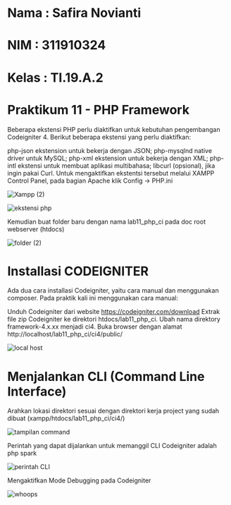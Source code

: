 # Nama : Safira Novianti
# NIM : 311910324
# Kelas : TI.19.A.2
# Praktikum 11 - PHP Framework

Beberapa ekstensi PHP perlu diaktifkan untuk kebutuhan pengembangan Codeigniter 4. Berikut beberapa ekstensi yang perlu diaktifkan:

php-json ekstension untuk bekerja dengan JSON; php-mysqlnd native driver untuk MySQL; php-xml ekstension untuk bekerja dengan XML; php-intl ekstensi untuk membuat aplikasi multibahasa; libcurl (opsional), jika ingin pakai Curl. Untuk mengaktifkan ekstentsi tersebut melalui XAMPP Control Panel, pada bagian Apache klik Config -> PHP.ini

![Xampp (2)](https://user-images.githubusercontent.com/56381081/122051560-ef9f7180-ce0e-11eb-9041-4bda698650fc.png)

![ekstensi php](https://user-images.githubusercontent.com/56381081/122051533-e8786380-ce0e-11eb-8154-52ceb2f560cb.png)

Kemudian buat folder baru dengan nama lab11_php_ci pada doc root webserver (htdocs)

![folder (2)](https://user-images.githubusercontent.com/56381081/122056478-d220d680-ce13-11eb-9e8f-5d8e2513d0f8.png)

# Installasi CODEIGNITER
Ada dua cara installasi Codeigniter, yaitu cara manual dan menggunakan composer. Pada praktik kali ini menggunakan cara manual:

Unduh Codeigniter dari website https://codeigniter.com/download Extrak file zip Codeigniter ke direktori htdocs/lab11_php_ci. Ubah nama direktory framework-4.x.xx menjadi ci4. Buka browser dengan alamat http://localhost/lab11_php_ci/ci4/public/

![local host](https://user-images.githubusercontent.com/56381081/122051540-ea422700-ce0e-11eb-97bc-d8bd52833e2f.png)

# Menjalankan CLI (Command Line Interface)
Arahkan lokasi direktori sesuai dengan direktori kerja project yang sudah dibuat (xampp/htdocs/lab11_php_ci/ci4/)

![tampilan command](https://user-images.githubusercontent.com/56381081/122051544-eca48100-ce0e-11eb-890b-324e92e43a04.png)

Perintah yang dapat dijalankan untuk memanggil CLI Codeigniter adalah php spark

![perintah CLI](https://user-images.githubusercontent.com/56381081/122051541-eadabd80-ce0e-11eb-84c8-fdfaea8ade7d.png)

Mengaktifkan Mode Debugging pada Codeigniter

![whoops](https://user-images.githubusercontent.com/56381081/122051551-edd5ae00-ce0e-11eb-8bc8-94a98b439ac8.png)